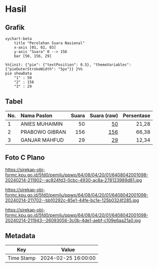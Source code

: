 # Hasil

## Grafik

```mermaid
xychart-beta
    title "Perolehan Suara Nasional"
    x-axis [01, 02, 03]
    y-axis "Suara" 0 --> 156
    bar [50, 156, 29]
```

```mermaid
%%{init: {"pie": {"textPosition": 0.5}, "themeVariables": {"pieOuterStrokeWidth": "5px"}} }%%
pie showData
    "1" : 50
    "2" : 156
    "3" : 29
```

## Tabel

| No. | Nama Paslon    | Suara | Suara (raw) | Persentase |
|:--- |:-------------- | -----:| -----------:| ----------:|
| 1   | ANIES MUHAIMIN | 50    | [50][p-1]   | 21,28      |
| 2   | PRABOWO GIBRAN | 156   | [156][p-2]  | 66,38      |
| 3   | GANJAR MAHFUD  | 29    | [29][p-3]   | 12,34      |


[p-1]: https://github.com/gigit-pemilu/pemilu-2024/blob/main/pilpres/hitung-suara/sub/64-kalimantan-timur/sub/08-kutai-timur/sub/04-sangatta-utara/sub/2001-sangatta-utara/sub/098-tps/sub/paslon-1.txt
[p-2]: https://github.com/gigit-pemilu/pemilu-2024/blob/main/pilpres/hitung-suara/sub/64-kalimantan-timur/sub/08-kutai-timur/sub/04-sangatta-utara/sub/2001-sangatta-utara/sub/098-tps/sub/paslon-2.txt
[p-3]: https://github.com/gigit-pemilu/pemilu-2024/blob/main/pilpres/hitung-suara/sub/64-kalimantan-timur/sub/08-kutai-timur/sub/04-sangatta-utara/sub/2001-sangatta-utara/sub/098-tps/sub/paslon-3.txt

## Foto C Plano

https://sirekap-obj-formc.kpu.go.id/5fd0/pemilu/ppwp/64/08/04/20/01/6408042001098-20240214-211902--ac824fd3-0cbc-4930-ac8a-278123989d81.jpg

https://sirekap-obj-formc.kpu.go.id/5fd0/pemilu/ppwp/64/08/04/20/01/6408042001098-20240214-211702--bb10292c-85e1-44fe-bc1e-125b0324f285.jpg

https://sirekap-obj-formc.kpu.go.id/5fd0/pemilu/ppwp/64/08/04/20/01/6408042001098-20240214-211943--26093056-3c0b-4de1-aebf-c109e6aa21a0.jpg


## Metadata

| Key        | Value               |
| ---------- | ------------------- |
| Time Stamp | 2024-02-25 16:00:00 |



